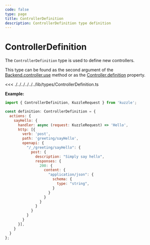 ```yaml
---
code: false
type: page
title: ControllerDefinition
description: ControllerDefinition type definition
---
```


# ControllerDefinition

<SinceBadge version="2.8.0" />
<CustomBadge type="error" text="Experimental: non-backward compatible changes or removal may occur in any future release."/>

The `ControllerDefinition` type is used to define new controllers.

This type can be found as the second argument of the [Backend.controller.use](/core/2/framework/classes/backend-controller/use) method or as the [Controller.definition](/core/2/framework/abstract-classes/controller/properties) property.

<<< ./../../../../../lib/types/ControllerDefinition.ts

**Example:**

```js
import { ControllerDefinition, KuzzleRequest } from 'kuzzle';

const definition: ControllerDefinition = {
  actions: {
    sayHello: {
      handler: async (request: KuzzleRequest) => 'Hello',
      http: [{
        verb: 'post',
        path: 'greeting/sayHello',
        openapi: {
          "/_/greeting/sayHello": {
            post: {
              description: "Simply say hello",
              responses: {
                200: {
                  content: {
                    "application/json": {
                      schema: {
                        type: "string",
                      }
                    }
                  }
                }
              }
            }
          }
        }
      }],
    }
  }
};
```
